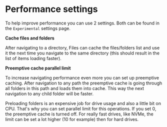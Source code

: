 # Performance settings

To help improve performance you can use 2 settings. Both can be found in the `Experimental` settings page.


**Cache files and folders**

After navigating to a directory, Files can cache the files/folders list and use it the next time you navigate to the same directory (this should result in the list of items loading faster).


**Preemptive cache parallel limit**

To increase navigating performance even more you can set up preemptive caching. After navigation to any path the preemptive cache is going through all folders in this path and loads them into cache. This way the next navigation to any child folder will be faster.

Preloading folders is an expensive job for drive usage and also a little bit on CPU. That's why you can set parallel limit for this operations. If you set 0, the preemptive cache is turned off. For really fast drives, like NVMe, the limit can be set a lot higher (10 for example) then for hard drives.
